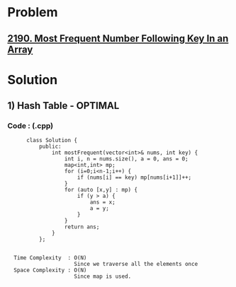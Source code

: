 # Problem

## [2190. Most Frequent Number Following Key In an Array](https://leetcode.com/problems/most-frequent-number-following-key-in-an-array/)


# Solution 

## 1) Hash Table - OPTIMAL

       
      
      
   ### Code : (.cpp)
    
          class Solution {
              public:
                  int mostFrequent(vector<int>& nums, int key) {
                      int i, n = nums.size(), a = 0, ans = 0;
                      map<int,int> mp;
                      for (i=0;i<n-1;i++) {
                          if (nums[i] == key) mp[nums[i+1]]++;
                      }
                      for (auto [x,y] : mp) {
                          if (y > a) {
                              ans = x;
                              a = y;
                          }
                      }
                      return ans;
                  }
              };

 
      Time Complexity  : O(N) 
                         Since we traverse all the elements once
      Space Complexity : O(N)
                         Since map is used.
